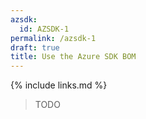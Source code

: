 ```yaml
---
azsdk:
  id: AZSDK-1
permalink: /azsdk-1
draft: true
title: Use the Azure SDK BOM
---
```


{% include links.md %}

> TODO
